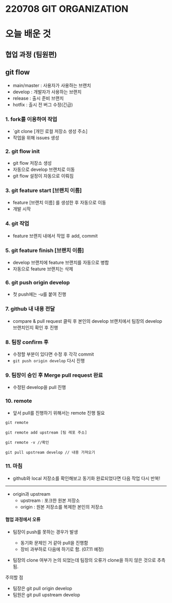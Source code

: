 # 220708 GIT ORGANIZATION

# 오늘 배운 것

## 협업 과정 (팀원편)

## git flow

- main/master : 사용자가 사용하는 브랜치
- develop : 개발자가 사용하는 브랜치
- release : 출시 준비 브랜치
- hotfix : 출시 전 버그 수정(긴급)

### 1. fork를 이용하여 작업
- `git clone [개인 로컬 저장소 생성 주소]
- 작업을 위해 issues 생성

### 2. git flow init
- git flow 저장소 생성
- 자동으로 develop 브랜치로 이동
- git flow 설정이 자동으로 이뤄짐

### 3. git feature start [브랜치 이름]
- feature [브랜치 이름] 를 생성한 후 자동으로 이동
- 개발 시작

### 4. git 작업
- feature 브랜치 내에서 작업 후 add, commit

### 5. git feature finish [브랜치 이름]
 - develop 브랜치에 feature 브랜치를 자동으로 병합
 - 자동으로 feature 브랜치는 삭제

### 6. git push origin develop  
 - 첫 push에는 -u를 붙여 진행

### 7. github 내 내용 전달 
- compare & pull request 클릭 후 본인의 develop 브랜치에서 팀장의 develop 브랜치인지 확인 후 진행

### 8. 팀장 confirm 후
- 수정할 부분이 있다면 수정 후 각각 commit
- `git push origin develop` 다시 진행

### 9. 팀장이 승인 후 Merge pull request 완료
 - 수정된 develop을 pull 진행

### 10. remote
 - 앞서 pull를 진행하기 위해서는 remote 진행 필요
 
 ```
 git remote

 git remote add upstream [팀 레포 주소]
 
 git remote -v //확인

 git pull upstream develop // 내용 가져오기
```

### 11. 마침
 - github와 local 저장소를 확인해보고 동기화 완료되었다면 다음 작업 다시 반복!

 ----
 - origin과 upstream 
    - upstream : 포크한 원본 저장소 
    - origin : 원본 저장소를 복제한 본인의 저장소 


#### 협업 과정에서 오류
- 팀장이 push를 못하는 경우가 발생
    - 동기화 문제인 거 같아 pull을 진행함
    - 장비 과부하로 다음에 하기로 함. (07.11 예정)

- 팀장의 clone 여부가 논의 되었는데 팀장의 오류가 clone을 하지 않은 것으로 추측됨.

주의할 점 
- 팀장은 git pull origin develop
- 팀원은 git pull upstream develop
